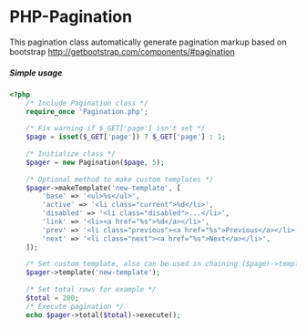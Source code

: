# PHP-Pagination
This pagination class automatically generate pagination markup based on bootstrap  http://getbootstrap.com/components/#pagination

##### Simple usage
```php
<?php
    /* Include Pagination class */
    require_once 'Pagination.php';
    
    /* Fix warning if $_GET['page'] isn't set */
    $page = isset($_GET['page']) ? $_GET['page'] : 1;
    
    /* Initialize class */
    $pager = new Pagination($page, 5);
    
    /* Optional method to make custom templates */
    $pager->makeTemplate('new-template', [
        'base' => '<ul>%s</ul>',
        'active' => '<li class="current">%d</li>',
        'disabled' => '<li class="disabled">...</li>',
        'link' => '<li><a href="%s">%d</a></li>',
        'prev' => '<li class="previous"><a href="%s">Previous</a></li>',
        'next' => '<li class="next"><a href="%s">Next</a></li>',
    ]);
    
    /* Set custom template, also can be used in chaining ($pager->template('new-template')->total(200)->execute();) */
    $pager->template('new-template');
    
    /* Set total rows for example */
    $total = 200;
    /* Execute pagination */
    echo $pager->total($total)->execute();
```
